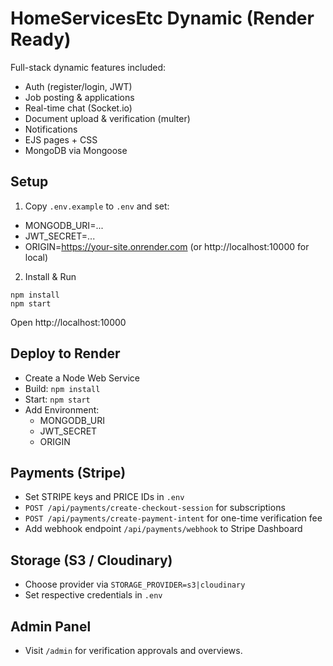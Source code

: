 # HomeServicesEtc Dynamic (Render Ready)

Full-stack dynamic features included:
- Auth (register/login, JWT)
- Job posting & applications
- Real-time chat (Socket.io)
- Document upload & verification (multer)
- Notifications
- EJS pages + CSS
- MongoDB via Mongoose

## Setup
1) Copy `.env.example` to `.env` and set:
- MONGODB_URI=...
- JWT_SECRET=...
- ORIGIN=https://your-site.onrender.com (or http://localhost:10000 for local)

2) Install & Run
```
npm install
npm start
```

Open http://localhost:10000

## Deploy to Render
- Create a Node Web Service
- Build: `npm install`
- Start: `npm start`
- Add Environment:
  - MONGODB_URI
  - JWT_SECRET
  - ORIGIN


## Payments (Stripe)
- Set STRIPE keys and PRICE IDs in `.env`
- `POST /api/payments/create-checkout-session` for subscriptions
- `POST /api/payments/create-payment-intent` for one-time verification fee
- Add webhook endpoint `/api/payments/webhook` to Stripe Dashboard

## Storage (S3 / Cloudinary)
- Choose provider via `STORAGE_PROVIDER=s3|cloudinary`
- Set respective credentials in `.env`

## Admin Panel
- Visit `/admin` for verification approvals and overviews.

